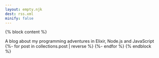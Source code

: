 ```yaml
---
layout: empty.njk
dest: rss.xml
minify: false
---
```

{% block content %}<?xml version="1.0" encoding="UTF-8" ?>
<rss version="2.0">
<channel>
  <title>Christian Fei's Blog</title>
  <link><![CDATA[https://cri.dev]]></link>
  <description>A blog about my programming adventures in Elixir, Node.js and JavaScript</description>
  {%- for post in collections.post | reverse %}
  <item>
    <title><![CDATA[{{ post.data.title }}]]></title>
    <link><![CDATA[{{ post.url | withDomain }}]]></link>
    <guid><![CDATA[{{ post.url | withDomain }}]]></guid>
    <description><![CDATA[{{ post.text | excerpt }}]]></description>
  </item>
  {%- endfor %}
</channel>
</rss>{% endblock %}
